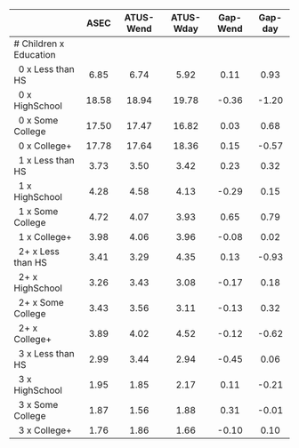 
|                      |         ASEC |    ATUS-Wend |    ATUS-Wday |     Gap-Wend |      Gap-day |
| -------------------- | :----------: | :----------: | :----------: | :----------: | :----------: |
| # Children x Education |              |              |              |              |              |
| &nbsp;&nbsp;0 x Less than HS |         6.85 |         6.74 |         5.92 |         0.11 |         0.93 |
| &nbsp;&nbsp;0 x HighSchool |        18.58 |        18.94 |        19.78 |        -0.36 |        -1.20 |
| &nbsp;&nbsp;0 x Some College |        17.50 |        17.47 |        16.82 |         0.03 |         0.68 |
| &nbsp;&nbsp;0 x College+ |        17.78 |        17.64 |        18.36 |         0.15 |        -0.57 |
| &nbsp;&nbsp;1 x Less than HS |         3.73 |         3.50 |         3.42 |         0.23 |         0.32 |
| &nbsp;&nbsp;1 x HighSchool |         4.28 |         4.58 |         4.13 |        -0.29 |         0.15 |
| &nbsp;&nbsp;1 x Some College |         4.72 |         4.07 |         3.93 |         0.65 |         0.79 |
| &nbsp;&nbsp;1 x College+ |         3.98 |         4.06 |         3.96 |        -0.08 |         0.02 |
| &nbsp;&nbsp;2+ x Less than HS |         3.41 |         3.29 |         4.35 |         0.13 |        -0.93 |
| &nbsp;&nbsp;2+ x HighSchool |         3.26 |         3.43 |         3.08 |        -0.17 |         0.18 |
| &nbsp;&nbsp;2+ x Some College |         3.43 |         3.56 |         3.11 |        -0.13 |         0.32 |
| &nbsp;&nbsp;2+ x College+ |         3.89 |         4.02 |         4.52 |        -0.12 |        -0.62 |
| &nbsp;&nbsp;3 x Less than HS |         2.99 |         3.44 |         2.94 |        -0.45 |         0.06 |
| &nbsp;&nbsp;3 x HighSchool |         1.95 |         1.85 |         2.17 |         0.11 |        -0.21 |
| &nbsp;&nbsp;3 x Some College |         1.87 |         1.56 |         1.88 |         0.31 |        -0.01 |
| &nbsp;&nbsp;3 x College+ |         1.76 |         1.86 |         1.66 |        -0.10 |         0.10 |

